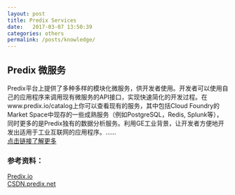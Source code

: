 ```yaml
---
layout: post
title: Predix Services
date:   2017-03-07 13:50:39
categories: others
permalink: /posts/knowledge/
---
```


## Predix 微服务
Predix平台上提供了多种多样的模块化微服务，供开发者使用。开发者可以使用自己的应用程序来调用现有微服务的API接口，实现快速简化的开发过程。在www.predix.io/catalog上你可以查看现有的服务，其中包括Cloud Foundry的Market Space中现存的一些成熟服务（例如PostgreSQL，Redis, Splunk等），同时更多的是Predix独有的数据分析服务。利用GE工业背景，让开发者方便地开发出适用于工业互联网的应用程序。……  
[点击链接了解更多][more]   

### 参考资料：  
[Predix.io][predix]  
[CSDN.predix.net][forum]  


[more]: https://mp.weixin.qq.com/s?__biz=MzI5NzY0OTIyMw==&mid=2247483682&idx=1&sn=a96fb86b68b197c76c2bb559a087e90c&chksm=ecb0940adbc71d1ccca50d4cae7bd1fc2f9286cde57abd4026c83fafc2557beb19ee70476d90&mpshare=1&scene=1&srcid=0330O8C71J7JrIBEaM3ppYrh&pass_ticket=IwsB1ha0wFndkU30qT66OhoJSAuU05EDfRG5EL4Jq30%3D#rd
[predix]: Predix.io
[forum]: CSDN.predix.net

